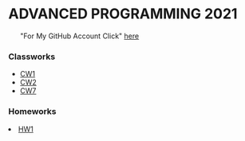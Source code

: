 <h1>
  ADVANCED PROGRAMMING 2021
</h1>

<ul>
"For My GitHub Account Click"
<a href="https://github.com/MuhammetFurkanOzenn", target = "_blank" > here</a>
</ul>

<h3>Classworks</h3>
<ul>

<li>
<a href="https://muhammetfurkanozenn.github.io/AdvanceProgrammingLangClass/cw1.html">CW1</a>
</li>

<li>
<a href="https://muhammetfurkanozenn.github.io/AdvanceProgrammingLangClass/cw7.html">CW2</a>
</li>

<li>
<a href="https://muhammetfurkanozenn.github.io/AdvanceProgrammingLangClass/cw7.html">CW7</a>
</li>

</ul>

<h3>Homeworks</h3>

<li>
<a href="https://muhammetfurkanozenn.github.io/AdvanceProgrammingLangClass/hw1.html">HW1</a>
</li>

</ul>
